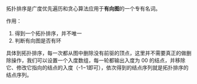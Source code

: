 拓扑排序是广度优先遍历和贪心算法应用于**有向图**的一个专有名词。

作用：

1. 得到一个拓扑排序，并不唯一
2. 判断有向图是否有环

具体到拓扑排序，每一次都从图中删除没有前驱的顶点，这里并不需要真正的做删除操作，我们可以设置一个入度数组，每一轮都输出入度为 00 的结点，并移除它、修改它指向的结点的入度（-1−1即可），依次得到的结点序列就是拓扑排序的结点序列。


